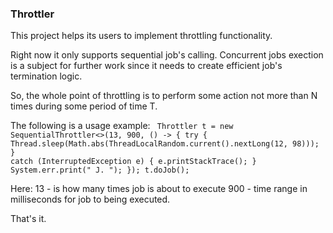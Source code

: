 ### Throttler
 
This project helps its users to implement throttling functionality.

Right now it only supports sequential job's calling. Concurrent jobs exection is
a subject for further work since it needs to create efficient job's termination logic.

So, the whole point of throttling is to perform some action not more than N times 
during some period of time T.

The following is a usage example:
<code>
Throttler t = new SequentialThrottler<>(13, 900, () -> {
            try {
                Thread.sleep(Math.abs(ThreadLocalRandom.current().nextLong(12, 98)));
            } catch (InterruptedException e) {
                e.printStackTrace();
            }
            System.err.print(" J. ");
        });
        t.doJob();
</code>

Here: 13 - is how many times job is about to execute
      900 - time range in milliseconds for job to being executed.

That's it.